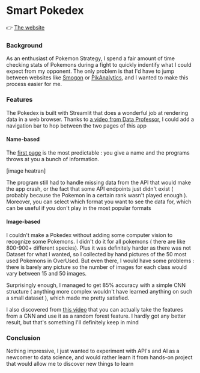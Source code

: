 # Smart Pokedex

:point_right: [The website](https://share.streamlit.io/brice-vergnou/pokedex/name.py)

### Background

As an enthusiast of Pokemon Strategy, I spend a fair amount of time checking stats of Pokemons during a fight to quickly indentify what I could expect from my opponent. The only problem is that I'd have to jump between websites like [Smogon](https://www.smogon.com/dex/ss/formats/ou/) or [PikAnalytics](https://www.pikalytics.com/pokedex/gen8ou), and I wanted to make this process easier for me. 

### Features

The Pokedex is built with Streamlit that does a wonderful job at rendering data in a web browser. Thanks to [a video from Data Professor](https://www.youtube.com/watch?v=hoPvOIJvrb8), I could add a navigation bar to hop between the two pages of this app

#### Name-based

The [first page](https://share.streamlit.io/brice-vergnou/pokedex/name.py) is the most predictable : you give a name and the programs throws at you a bunch of information. 

[image heatran]

The program still had to handle missing data from the API that would make the app crash, or the fact that some API endpoints just didn't exist ( probably because the Pokemon in a certain rank wasn't played enough ). Moreover, you can select which format you want to see the data for, which can be useful if you don't play in the most popular formats



#### Image-based

I couldn't make a Pokedex without adding some computer vision to recognize some Pokemons. I didn't do it for all pokemons ( there are like 800-900+ different species). Plus it was definitely harder as there was not Dataset for what I wanted, so I collected by hand pictures of the 50 most used Pokemons in OverUsed. But even there, I would have some problems : there is barely any picture so the number of images for each class would vary between 15 and 50 images.



Surprisingly enough, I managed to get 85% accuracy with a simple CNN structure ( anything more complex wouldn't have learned anything on such a small dataset ), which made me pretty satisfied.



I also discovered from [this video](https://www.youtube.com/watch?v=9GzfUzJeyi0) that you can actually take the features from a CNN and use it as a random forest feature. I hardly got any better result, but that's something I'll definitely keep in mind



### Conclusion

Nothing impressive, I just wanted to experiment with API's and AI as a newcomer to data science, and would rather learn it from hands-on project that would allow me to discover new things to learn
